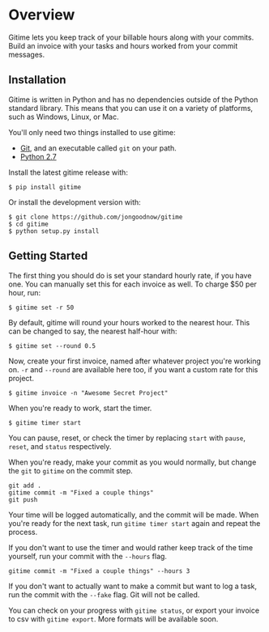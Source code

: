 Overview
====

Gitime lets you keep track of your billable hours along with your commits. Build an invoice with your tasks and hours worked from your commit messages.

Installation
----

Gitime is written in Python and has no dependencies outside of the Python standard library. This means that you can use it on a variety of platforms, such as Windows, Linux, or Mac.

You'll only need two things installed to use gitime:

* [Git](http://git-scm.com/downloads), and an executable called `git` on your path.
* [Python 2.7](https://www.python.org/downloads/)

Install the latest gitime release with:

	$ pip install gitime

Or install the development version with:

	$ git clone https://github.com/jongoodnow/gitime
	$ cd gitime
	$ python setup.py install

Getting Started
----

The first thing you should do is set your standard hourly rate, if you have one. You can manually set this for each invoice as well. To charge $50 per hour, run:

	$ gitime set -r 50

By default, gitime will round your hours worked to the nearest hour. This can be changed to say, the nearest half-hour with:

	$ gitime set --round 0.5

Now, create your first invoice, named after whatever project you're working on. `-r` and `--round` are available here too, if you want a custom rate for this project.

	$ gitime invoice -n "Awesome Secret Project"

When you're ready to work, start the timer.

	$ gitime timer start

You can pause, reset, or check the timer by replacing `start` with `pause`, `reset`, and `status` respectively.

When you're ready, make your commit as you would normally, but change the `git` to `gitime` on the commit step.

	git add .
	gitime commit -m "Fixed a couple things"
	git push

Your time will be logged automatically, and the commit will be made. When you're ready for the next task, run `gitime timer start` again and repeat the process.

If you don't want to use the timer and would rather keep track of the time yourself, run your commit with the `--hours` flag.

	gitime commit -m "Fixed a couple things" --hours 3

If you don't want to actually want to make a commit but want to log a task, run the commit with the `--fake` flag. Git will not be called.

You can check on your progress with `gitime status`, or export your invoice to csv with `gitime export`. More formats will be available soon.